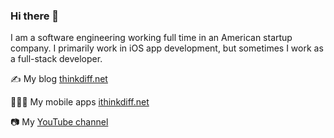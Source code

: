 ### Hi there 👋
I am a software engineering working full time in an American startup company. I primarily work in iOS app development, but sometimes I work as a full-stack developer.

✍️ My blog [thinkdiff.net](https://thinkdiff.net/)

👨🏼‍💻 My mobile apps [ithinkdiff.net](https://ithinkdiff.net)

📷 My [YouTube channel](https://www.youtube.com/channel/UCtHlgyUw0wLE5Ous9swfFlg)
